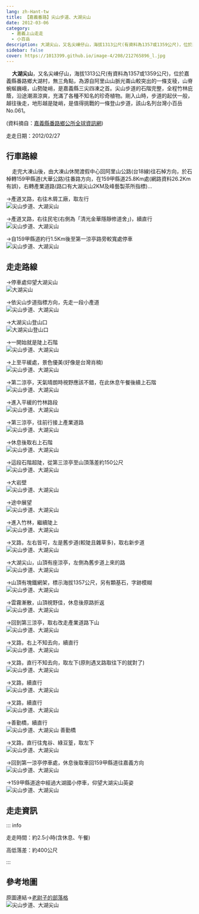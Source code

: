 ```yaml
---
lang: zh-Hant-tw
title: 【嘉義番路】尖山步道、大湖尖山
date: 2012-03-06
category: 
  - 嘉義上山走走
  - 小百岳
description: 大湖尖山，又名尖崠仔山，海拔1313公尺(有資料為1357或1359公尺)，位於嘉義縣番路鄉大湖村，無三角點，為源自阿里山山脈光崙山較突出的一條支稜，山脊蜿蜒巍峨，山勢陡峭，是嘉義縣三尖四凍之首。尖山步道的石階完整，全程竹林庇蔭，沿途潮濕涼爽，充滿了各種不知名的珍奇植物。剛入山時，步道的起伏一般，越往後走，地形越是陡峭，是值得挑戰的一條登山步道，該山名列台灣小百岳No.061。
sidebar: false
cover: https://1013399.github.io/image-4/208/212765896_l.jpg
---
```


    **大湖尖山**，又名尖崠仔山，海拔1313公尺(有資料為1357或1359公尺)，位於嘉義縣番路鄉大湖村，無三角點，為源自阿里山山脈光崙山較突出的一條支稜，山脊蜿蜒巍峨，山勢陡峭，是嘉義縣三尖四凍之首。尖山步道的石階完整，全程竹林庇蔭，沿途潮濕涼爽，充滿了各種不知名的珍奇植物。剛入山時，步道的起伏一般，越往後走，地形越是陡峭，是值得挑戰的一條登山步道，該山名列台灣小百岳No.061。

(資料摘自：[嘉義縣番路鄉公所全球資訊網](http://www.fanlu.gov.tw/travel.htm))

<!-- more -->

走走日期：2012/02/27

## 行車路線
    走完大凍山後，由大凍山休閒渡假中心回阿里山公路(台18線)往石棹方向，於石棹轉159甲縣道(大華公路)往番路方向，在159甲縣道25.8Km處(網路資料26.2Km有誤)，右轉產業道路(路口有大湖尖山2KM及峰藝製茶所指標)...  

→產道叉路，右往木屑工廠，取左行  
![尖山步道、大湖尖山](https://1013399.github.io/image-4/208/212766091_l.jpg)

→產道叉路，右往民宅(右側為「清光金華隱靜修道舍」)，續直行  
![尖山步道、大湖尖山](https://1013399.github.io/image-4/208/212766071_l.jpg)

→自159甲縣道約行1.5Km後至第一涼亭路旁較寬處停車  
![尖山步道、大湖尖山](https://1013399.github.io/image-4/208/212765818_l.jpg)

## 走走路線
→停車處仰望大湖尖山  
![大湖尖山](https://1013399.github.io/image-4/208/212765823_l.jpg)

→依尖山步道指標方向，先走一段小產道  
![尖山步道、大湖尖山](https://1013399.github.io/image-4/208/212765831_l.jpg)

→大湖尖山登山口  
![大湖尖山登山口](https://1013399.github.io/image-4/208/212765837_l.jpg)

→一開始就是陡上石階  
![尖山步道、大湖尖山](https://1013399.github.io/image-4/208/212765843_l.jpg)

→上至平緩處，景色優美(好像是台灣肖楠)  
![尖山步道、大湖尖山](https://1013399.github.io/image-4/208/212765849_l.jpg)

→第二涼亭，天氣晴朗時視野應該不錯，在此休息午餐後續上石階  
![尖山步道、大湖尖山](https://1013399.github.io/image-4/208/212765859_l.jpg)

→進入平緩的竹林路段  
![尖山步道、大湖尖山](https://1013399.github.io/image-4/208/212765865_l.jpg)

→第三涼亭，往前行接上產業道路  
![尖山步道、大湖尖山](https://1013399.github.io/image-4/208/212765871_l.jpg)

→休息後取右上石階  
![尖山步道、大湖尖山](https://1013399.github.io/image-4/208/212765880_l.jpg)

→這段石階超陡，從第三涼亭至山頂落差約150公尺  
![尖山步道、大湖尖山](https://1013399.github.io/image-4/208/212765884_l.jpg)

→大岩壁  
![尖山步道、大湖尖山](https://1013399.github.io/image-4/208/212765891_l.jpg)

→途中展望  
![尖山步道、大湖尖山](https://1013399.github.io/image-4/208/212765896_l.jpg)

→進入竹林，繼續陡上  
![尖山步道、大湖尖山](https://1013399.github.io/image-4/208/212765905_l.jpg)

→叉路，左右皆可，左是舊步道(較陡且雜草多)，取右新步道  
![尖山步道、大湖尖山](https://1013399.github.io/image-4/208/212765913_l.jpg)

→大湖尖山，山頂有座涼亭，左側為舊步道上來的路  
![尖山步道、大湖尖山](https://1013399.github.io/image-4/208/212765921_l.jpg)

→山頂有塊鐵網架，標示海拔1357公尺，另有顆基石，字跡模糊  
![尖山步道、大湖尖山](https://1013399.github.io/image-4/208/212765930_l.jpg)

→雲霧漸散，山頂視野佳，休息後原路折返  
![尖山步道、大湖尖山](https://1013399.github.io/image-4/208/212765938_l.jpg)

→回到第三涼亭，取右改走產業道路下山  
![尖山步道、大湖尖山](https://1013399.github.io/image-4/208/212765948_l.jpg)

→叉路，右上不知去向，續直行  
![尖山步道、大湖尖山](https://1013399.github.io/image-4/208/212765952_l.jpg)

→叉路，直行不知去向，取左下(原則遇叉路取往下的就對了)  
![尖山步道、大湖尖山](https://1013399.github.io/image-4/208/212765961_l.jpg)

→叉路，續直行  
![尖山步道、大湖尖山](https://1013399.github.io/image-4/208/212765976_l.jpg)

→叉路，續直行  
![尖山步道、大湖尖山](https://1013399.github.io/image-4/208/212765991_l.jpg)

→善勤橋，續直行  
![尖山步道、大湖尖山 善勤橋](https://1013399.github.io/image-4/208/212766002_l.jpg)

→叉路，直行往鬼谷、綠豆篁，取左下  
![尖山步道、大湖尖山](https://1013399.github.io/image-4/208/212766019_l.jpg)

→回到第一涼亭停車處，休息後取車回159甲縣道往嘉義方向  
![尖山步道、大湖尖山](https://1013399.github.io/image-4/208/212766059_l.jpg)

→159甲縣道途中經過大湖國小停車，仰望大湖尖山英姿  
![尖山步道、大湖尖山](https://1013399.github.io/image-4/208/212765799_l.jpg)

## 走走資訊

::: info

走走時間：約2.5小時(含休息、午餐)

高低落差：約400公尺

:::

## 參考地圖
原圖連結→[老尉子的部落格](http://blog.xuite.net/laoweiz/blog/17061028)  
![尖山步道、大湖尖山](https://1013399.github.io/image-4/208/212766197_l.jpg)